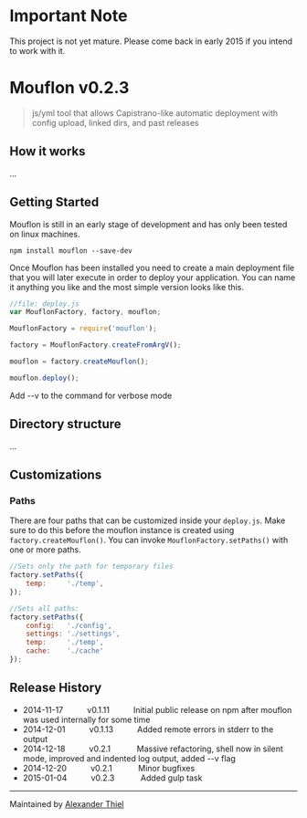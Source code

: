# Important Note
This project is not yet mature. Please come back in early 2015 if you intend to work with it.

# Mouflon v0.2.3

> js/yml tool that allows Capistrano-like automatic deployment with config upload, linked dirs, and past releases


## How it works
...

## Getting Started
Mouflon is still in an early stage of development and has only been tested on linux machines.

```shell
npm install mouflon --save-dev
```

Once Mouflon has been installed you need to create a main deployment file that you will later execute in order to deploy your application.
You can name it anything you like and the most simple version looks like this.

```js
//file: deploy.js
var MouflonFactory, factory, mouflon;

MouflonFactory = require('mouflon');

factory = MouflonFactory.createFromArgV();

mouflon = factory.createMouflon();

mouflon.deploy();

```

Add --v to the command for verbose mode

## Directory structure
...


## Customizations

### Paths

There are four paths that can be customized inside your `deploy.js`. Make sure to do this before the mouflon instance is created using `factory.createMouflon()`.
You can invoke `MouflonFactory.setPaths()` with one or more paths.

```js
//Sets only the path for temporary files
factory.setPaths({
    temp:     './temp',
});

//Sets all paths:
factory.setPaths({
    config:   './config',
    settings: './settings',
    temp:     './temp',
    cache:    './cache'
});
```


## Release History

 * 2014-11-17   v0.1.11   Initial public release on npm after mouflon was used internally for some time
 * 2014-12-01   v0.1.13   Added remote errors in stderr to the output
 * 2014-12-18   v0.2.1    Massive refactoring, shell now in silent mode, improved and indented log output, added --v flag
 * 2014-12-20   v0.2.1    Minor bugfixes 
 * 2015-01-04   v0.2.3    Added gulp task

---

Maintained by [Alexander Thiel](http://www.alexthiel.de)

